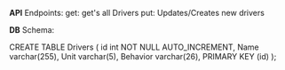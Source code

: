 **API**
Endpoints:
  get: get's all Drivers
  put: Updates/Creates new drivers

**DB**
Schema:

CREATE TABLE Drivers (
    id int NOT NULL AUTO_INCREMENT,
    Name varchar(255),
    Unit varchar(5),
    Behavior varchar(26),
    PRIMARY KEY (id)
);
